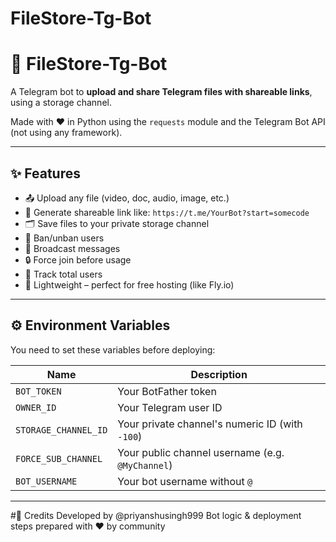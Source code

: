 # FileStore-Tg-Bot

# 📁 FileStore-Tg-Bot

A Telegram bot to **upload and share Telegram files with shareable links**, using a storage channel.

Made with ❤️ in Python using the `requests` module and the Telegram Bot API (not using any framework).

---

## ✨ Features

- 📤 Upload any file (video, doc, audio, image, etc.)
- 🔗 Generate shareable link like: `https://t.me/YourBot?start=somecode`
- 🗂 Save files to your private storage channel
- 🚫 Ban/unban users
- 📢 Broadcast messages
- 🔒 Force join before usage
- 👤 Track total users
- 🚀 Lightweight – perfect for free hosting (like Fly.io)

---

## ⚙️ Environment Variables

You need to set these variables before deploying:

| Name               | Description                                  |
|--------------------|----------------------------------------------|
| `BOT_TOKEN`         | Your BotFather token                         |
| `OWNER_ID`          | Your Telegram user ID                        |
| `STORAGE_CHANNEL_ID`| Your private channel's numeric ID (with `-100`) |
| `FORCE_SUB_CHANNEL` | Your public channel username (e.g. `@MyChannel`) |
| `BOT_USERNAME`      | Your bot username without `@`                |

---


#📮 Credits
Developed by @priyanshusingh999
Bot logic & deployment steps prepared with ❤️ by community

